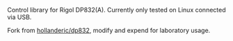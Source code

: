 Control library for Rigol DP832(A). Currently only tested on Linux connected
via USB.

Fork from [hollanderic/dp832](https://github.com/hollanderic/dp832), modify and
expend for laboratory usage.
